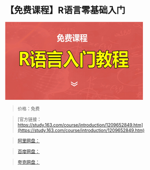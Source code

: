 # 【免费课程】R语言零基础入门

![img](../../../assets/study163/free/0513fc85ad154e7e950e35ba714ef00f.jpg)

> 价格：免费

> [官方链接：https://study.163.com/course/introduction/1209652849.htm](https://study.163.com/course/introduction/1209652849.htm)

> [阿里网盘：]()

> [百度网盘：]()

> [夸克网盘：]()
